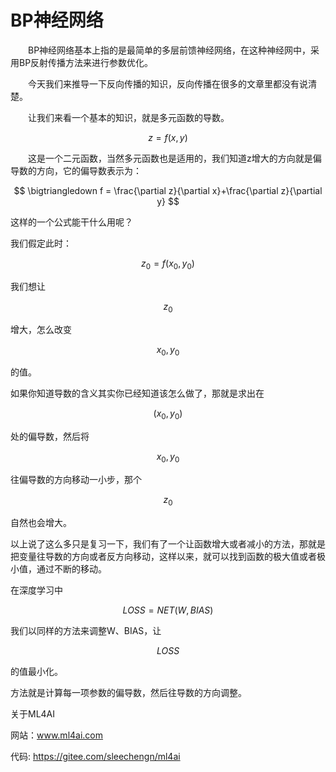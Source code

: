 # BP神经网络

　　BP神经网络基本上指的是最简单的多层前馈神经网络，在这种神经网中，采用BP反射传播方法来进行参数优化。

　　今天我们来推导一下反向传播的知识，反向传播在很多的文章里都没有说清楚。

　　让我们来看一个基本的知识，就是多元函数的导数。

$$ z=f(x,y) $$

　　这是一个二元函数，当然多元函数也是适用的，我们知道z增大的方向就是偏导数的方向，它的偏导数表示为：

$$ \bigtriangledown f = \frac{\partial z}{\partial x}+\frac{\partial z}{\partial y} $$

这样的一个公式能干什么用呢？

我们假定此时：

$$ z_0=f(x_0,y_0) $$

我们想让

$$z_0$$

增大，怎么改变

$$ x_0,y_0 $$

的值。

如果你知道导数的含义其实你已经知道该怎么做了，那就是求出在

$$(x_0,y_0)$$

处的偏导数，然后将

$$x_0,y_0$$

往偏导数的方向移动一小步，那个

$$z_0$$

自然也会增大。

以上说了这么多只是复习一下，我们有了一个让函数增大或者减小的方法，那就是把变量往导数的方向或者反方向移动，这样以来，就可以找到函数的极大值或者极小值，通过不断的移动。

在深度学习中

$$LOSS=NET(W,BIAS)$$

我们以同样的方法来调整W、BIAS，让

$$LOSS$$

的值最小化。

方法就是计算每一项参数的偏导数，然后往导数的方向调整。

关于ML4AI

网站：www.ml4ai.com

代码: https://gitee.com/sleechengn/ml4ai